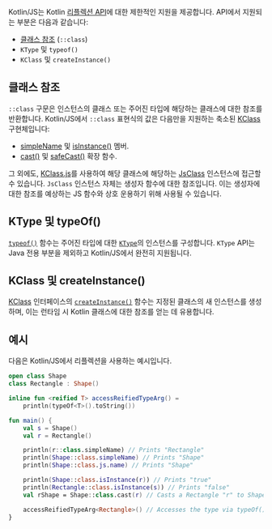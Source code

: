 [//]: # (title: Kotlin/JS 리플렉션)

Kotlin/JS는 Kotlin [리플렉션 API](reflection.md)에 대한 제한적인 지원을 제공합니다. API에서 지원되는 부분은 다음과 같습니다:

* [클래스 참조](reflection.md#class-references) (``::class``)
* ``KType`` 및 ``typeof()``
* ``KClass`` 및 ``createInstance()``

## 클래스 참조

``::class`` 구문은 인스턴스의 클래스 또는 주어진 타입에 해당하는 클래스에 대한 참조를 반환합니다.
Kotlin/JS에서 ``::class`` 표현식의 값은 다음만을 지원하는 축소된 [KClass](https://kotlinlang.org/api/latest/jvm/stdlib/kotlin.reflect/-k-class/) 구현체입니다:
* [simpleName](https://kotlinlang.org/api/latest/jvm/stdlib/kotlin.reflect/-k-class/simple-name.html) 및 [isInstance()](https://kotlinlang.org/api/latest/jvm/stdlib/kotlin.reflect/-k-class/is-instance.html) 멤버.
* [cast()](https://kotlinlang.org/api/latest/jvm/stdlib/kotlin.reflect/cast.html) 및
[safeCast()](https://kotlinlang.org/api/latest/jvm/stdlib/kotlin.reflect/safe-cast.html) 확장 함수.

그 외에도, [KClass.js](https://kotlinlang.org/api/latest/jvm/stdlib/kotlin.js/js.html)를 사용하여 해당 클래스에 해당하는 [JsClass](https://kotlinlang.org/api/latest/jvm/stdlib/kotlin.js/-js-class/index.html) 인스턴스에 접근할 수 있습니다.
``JsClass`` 인스턴스 자체는 생성자 함수에 대한 참조입니다.
이는 생성자에 대한 참조를 예상하는 JS 함수와 상호 운용하기 위해 사용될 수 있습니다.

## KType 및 typeOf()

[``typeof()``](https://kotlinlang.org/api/latest/jvm/stdlib/kotlin.reflect/type-of.html) 함수는 주어진 타입에 대한 [``KType``](https://kotlinlang.org/api/latest/jvm/stdlib/kotlin.reflect/-k-type/)의 인스턴스를 구성합니다.
``KType`` API는 Java 전용 부분을 제외하고 Kotlin/JS에서 완전히 지원됩니다.

## KClass 및 createInstance()

[KClass](https://kotlinlang.org/api/latest/jvm/stdlib/kotlin.reflect/-k-class/) 인터페이스의 [``createInstance()``](https://kotlinlang.org/api/latest/jvm/stdlib/kotlin.reflect.full/create-instance.html) 함수는 지정된 클래스의 새 인스턴스를 생성하며, 이는 런타임 시 Kotlin 클래스에 대한 참조를 얻는 데 유용합니다.

## 예시

다음은 Kotlin/JS에서 리플렉션을 사용하는 예시입니다.

```kotlin
open class Shape
class Rectangle : Shape()

inline fun <reified T> accessReifiedTypeArg() =
    println(typeOf<T>().toString())

fun main() {
    val s = Shape()
    val r = Rectangle()

    println(r::class.simpleName) // Prints "Rectangle"
    println(Shape::class.simpleName) // Prints "Shape"
    println(Shape::class.js.name) // Prints "Shape"

    println(Shape::class.isInstance(r)) // Prints "true"
    println(Rectangle::class.isInstance(s)) // Prints "false"
    val rShape = Shape::class.cast(r) // Casts a Rectangle "r" to Shape

    accessReifiedTypeArg<Rectangle>() // Accesses the type via typeOf(). Prints "Rectangle"
}
```